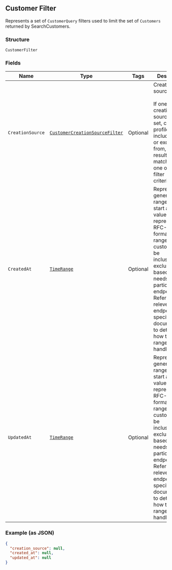 ## Customer Filter

Represents a set of `CustomerQuery` filters used to limit the set of
`Customers` returned by SearchCustomers.

### Structure

`CustomerFilter`

### Fields

| Name | Type | Tags | Description |
|  --- | --- | --- | --- |
| `CreationSource` | [`CustomerCreationSourceFilter`](/doc/models/customer-creation-source-filter.md) | Optional | Creation source filter.<br><br>If one or more creation sources are set, customer profiles are included in,<br>or excluded from, the result if they match at least one of the filter<br>criteria. |
| `CreatedAt` | [`TimeRange`](/doc/models/time-range.md) | Optional | Represents a generic time range. The start and end values are<br>represented in RFC-3339 format. Time ranges are customized to be<br>inclusive or exclusive based on the needs of a particular endpoint.<br>Refer to the relevent endpoint-specific documentation to determine<br>how time ranges are handled. |
| `UpdatedAt` | [`TimeRange`](/doc/models/time-range.md) | Optional | Represents a generic time range. The start and end values are<br>represented in RFC-3339 format. Time ranges are customized to be<br>inclusive or exclusive based on the needs of a particular endpoint.<br>Refer to the relevent endpoint-specific documentation to determine<br>how time ranges are handled. |

### Example (as JSON)

```json
{
  "creation_source": null,
  "created_at": null,
  "updated_at": null
}
```

